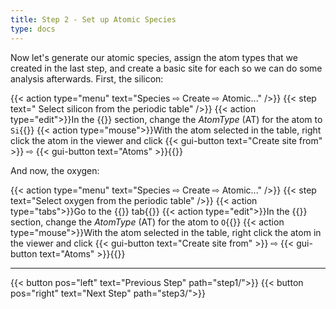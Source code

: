```yaml
---
title: Step 2 - Set up Atomic Species
type: docs
---
```


Now let's generate our atomic species, assign the atom types that we created in the last step, and create a basic site for each so we can do some analysis afterwards. First, the silicon:

{{< action type="menu" text="Species &#8680; Create &#8680; Atomic..." />}}
{{< step text=" Select silicon from the periodic table" />}}
{{< action type="edit">}}In the {{<gui-tab text="Atoms" type="species">}} section, change the _AtomType_ (AT) for the atom to `Si`{{</action>}}
{{< action type="mouse">}}With the atom selected in the table, right click the atom in the viewer and click {{< gui-button text="Create site from" >}} &#8680; {{< gui-button text="Atoms" >}}{{</action>}}

And now, the oxygen:

{{< action type="menu" text="Species &#8680; Create &#8680; Atomic..." />}}
{{< step text="Select oxygen from the periodic table" />}}
{{< action type="tabs">}}Go to the {{<gui-tab type="ff" text="Forcefield">}} tab{{</action>}}
{{< action type="edit">}}In the {{<gui-tab text="Atoms" type="species">}} section, change the _AtomType_ (AT) for the atom to `O`{{</action>}}
{{< action type="mouse">}}With the atom selected in the table, right click the atom in the viewer and click {{< gui-button text="Create site from" >}} &#8680; {{< gui-button text="Atoms" >}}{{</action>}}


* * *
{{< button pos="left" text="Previous Step" path="step1/">}}
{{< button pos="right" text="Next Step" path="step3/">}}
